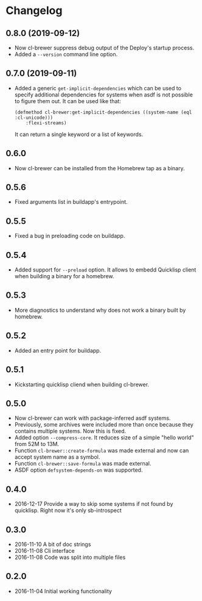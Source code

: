 # Changelog

## 0.8.0 (2019-09-12)

* Now cl-brewer suppress debug output of the Deploy's startup process.
* Added a `--version` command line option.

## 0.7.0 (2019-09-11)

* Added a generic `get-implicit-dependencies` which can be used to specify additional dependencies for systems
  when asdf is not possible to figure them out. It can be used like that:
  
  ```
  (defmethod cl-brewer:get-implicit-dependencies ((system-name (eql :cl-unicode)))
      :flexi-streams)
  ```

  It can return a single keyword or a list of keywords.

## 0.6.0

* Now cl-brewer can be installed from the Homebrew tap as a binary.

## 0.5.6

* Fixed arguments list in buildapp's entrypoint.

## 0.5.5

* Fixed a bug in preloading code on buildapp.

## 0.5.4

* Added support for ``--preload`` option.
  It allows to embedd Quicklisp client when building a binary for a homebrew.

## 0.5.3

* More diagnostics to understand why does not work a binary built by homebrew.

## 0.5.2

* Added an entry point for buildapp.

## 0.5.1

* Kickstarting quicklisp cliend when building cl-brewer.

## 0.5.0

* Now cl-brewer can work with package-inferred asdf systems.
* Previously, some archives were included more than once because
  they contains multiple systems. Now this is fixed.
* Added option `--compress-core`. It reduces size of a simple
  "hello world" from 52M to 13M.
* Function `cl-brewer::create-formula` was made external and now
  can accept system name as a symbol.
* Function `cl-brewer::save-formula` was made external.
* ASDF option `defsystem-depends-on` was supported.

## 0.4.0

* 2016-12-17 Provide a way to skip some systems if not found by quicklisp. Right now it's only sb-introspect

## 0.3.0

* 2016-11-10 A bit of doc strings
* 2016-11-08 Cli interface
* 2016-11-08 Code was split into multiple files

## 0.2.0

* 2016-11-04 Initial working functionality
